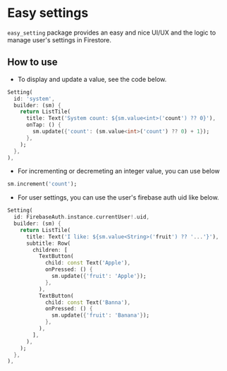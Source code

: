 # Easy settings

`easy_setting` package provides an easy and nice UI/UX and the logic to manage user's settings in Firestore.



## How to use



- To display and update a value, see the code below.

```dart
Setting(
  id: 'system',
  builder: (sm) {
    return ListTile(
      title: Text('System count: ${sm.value<int>('count') ?? 0}'),
      onTap: () {
        sm.update({'count': (sm.value<int>('count') ?? 0) + 1});
      },
    );
  },
),
```

- For incrementing or decremeting an integer value, you can use below
```dart
sm.increment('count');
```


- For user settings, you can use the user's firebase auth uid like below.

```dart
Setting(
  id: FirebaseAuth.instance.currentUser!.uid,
  builder: (sm) {
    return ListTile(
      title: Text('I like: ${sm.value<String>('fruit') ?? '...'}'),
      subtitle: Row(
        children: [
          TextButton(
            child: const Text('Apple'),
            onPressed: () {
              sm.update({'fruit': 'Apple'});
            },
          ),
          TextButton(
            child: const Text('Banna'),
            onPressed: () {
              sm.update({'fruit': 'Banana'});
            },
          ),
        ],
      ),
    );
  },
),
```
